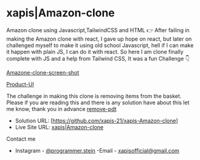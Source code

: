 # xapis|Amazon-clone
 Amazon clone using Javascript,TailwindCSS and HTML 👉 After failing in making the Amazon clone with react, I gave up hope on react, but later on challenged myself to make it using old school Javascript, hell if I can make it happen with plain JS, I can do it with react. So here I am clone finally complete with JS and a help from Tailwind CSS, It was a fun Challenge 👇


 [Amazone-clone-screen-shot](./screenshots\Amazon-clone-screenshot.png)

 [Product-UI](./screenshots\product-UI.png)

The challenge in making this clone is removing items from the basket. Please if you are reading this and there is any solution have about this let me know, thank you in advance
[remove-pdt](./screenshots\remove-pdt.png)


- Solution URL: [https://github.com/xapis-21/xapis-Amazon-clone]
- Live Site URL: [xapis|Amazon-clone](https://www.xapis-amazon-clone.netlify.app/)

Contact me
- Instagram - [@programmer.stein](https://www.instagram.com/programmer.stein)
-Email - xapisofficial@gmail.com
